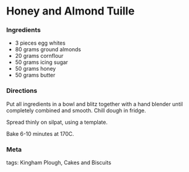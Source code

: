 # Honey and Almond Tuille

### Ingredients
 * 3 pieces egg whites
 * 80 grams ground almonds
 * 20 grams cornflour
 * 50 grams icing sugar
 * 50 grams honey
 * 50 grams butter

### Directions

Put all ingredients in a bowl and blitz together with a hand blender until completely combined and smooth.  Chill dough in fridge.

Spread thinly on silpat, using a template.

Bake 6-10 minutes at 170C.

### Meta

tags: Kingham Plough, Cakes and Biscuits

